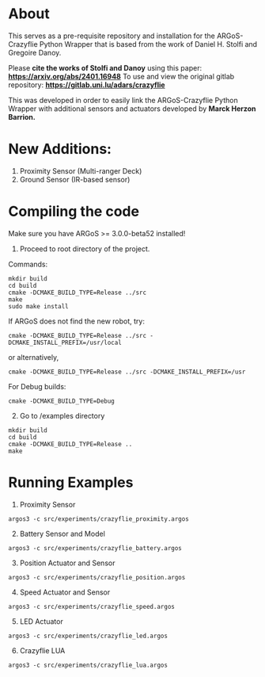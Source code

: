 # About

This serves as a pre-requisite repository and installation for the ARGoS-Crazyflie Python Wrapper that is based from the work of Daniel H. Stolfi and Gregoire Danoy.

Please **cite the works of Stolfi and Danoy** using this paper: **https://arxiv.org/abs/2401.16948**
To use and view the original gitlab repository: **https://gitlab.uni.lu/adars/crazyflie**

This was developed in order to easily link the ARGoS-Crazyflie Python Wrapper with additional sensors and actuators developed by **Marck Herzon Barrion.**

# New Additions:
1. Proximity Sensor (Multi-ranger Deck)
2. Ground Sensor (IR-based sensor)


# Compiling the code

Make sure you have ARGoS >= 3.0.0-beta52 installed!

1. Proceed to root directory of the project.

Commands:

```shell
mkdir build
cd build
cmake -DCMAKE_BUILD_TYPE=Release ../src
make
sudo make install
```

If ARGoS does not find the new robot, try:

```shell
cmake -DCMAKE_BUILD_TYPE=Release ../src -DCMAKE_INSTALL_PREFIX=/usr/local
```
or alternatively,

```shell
cmake -DCMAKE_BUILD_TYPE=Release ../src -DCMAKE_INSTALL_PREFIX=/usr
```

For Debug builds:

```shell
cmake -DCMAKE_BUILD_TYPE=Debug
```
2. Go to /examples directory
   
```shell
mkdir build
cd build
cmake -DCMAKE_BUILD_TYPE=Release ..
make
```
# Running Examples

1. Proximity Sensor

```shell
argos3 -c src/experiments/crazyflie_proximity.argos
```
2. Battery Sensor and Model

```shell
argos3 -c src/experiments/crazyflie_battery.argos
```

3. Position Actuator and Sensor
```shell
argos3 -c src/experiments/crazyflie_position.argos
```

4. Speed Actuator and Sensor
```shell
argos3 -c src/experiments/crazyflie_speed.argos
```

5. LED Actuator
```shell
argos3 -c src/experiments/crazyflie_led.argos
```

6. Crazyflie LUA
```shell
argos3 -c src/experiments/crazyflie_lua.argos
```


